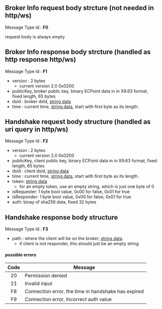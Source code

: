 ## Broker Info request body strcture (not needed in http/ws)
Message Type Id : **F0**

request body is always empty

## Broker Info response body strcture (handled as http response http/ws)
Message Type Id : **F1**

* version : 2 bytes
   * current version 2.0 0x0200
* publicKey, broker public key, binary ECPoint data in in X9.63 format, fixed length, 65 bytes
* dsId : broker dsId, [string data](DSA-Binary-Encoding#string-encoding)
* time : current time, [string data](DSA-Binary-Encoding#string-encoding), start with first byte as its length. 


## Handshake request body structure (handled as uri query in http/ws)
Message Type Id : **F2**

* version : 2 bytes
   * current version 2.0 0x0200
* publicKey, client public key, binary ECPoint data in in X9.63 format, fixed length, 65 bytes
* dsId : client dsId, [string data](DSA-Binary-Encoding#string-encoding)
* time : current time, [string data](DSA-Binary-Encoding#string-encoding), start with first byte as its length. 
* token: [string data](DSA-Binary-Encoding#string-encoding)
  * for an empty token, use an empty string, which is just one byte of 0
* isRequester: 1 byte bool value, 0x00 for false, 0x01 for true
* isResponder: 1 byte bool value, 0x00 for false, 0x01 for true
* auth: binay of sha256 data, fixed 32 bytes


## Handshake response body structure
Message Type Id : **F3**



* path : where the client will be on the broker, [string data](DSA-Binary-Encoding#string-encoding).
   * if client is not responder, this should just be an empty string

#### possible errors

| Code | Message|
|:-------------:| ------------- |
| 20| Permission denied|
| 21| Invalid input| Protocol level|
| F8 | Connection error, the time in handshake has expired | 
| F9 | Connection error, Incorrect auth value| 